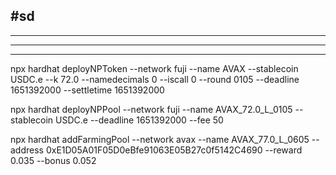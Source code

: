 ## #sd

---

---

---

npx hardhat deployNPToken --network fuji --name AVAX --stablecoin USDC.e --k 72.0 --namedecimals 0 --iscall 0 --round 0105 --deadline 1651392000 --settletime 1651392000

npx hardhat deployNPPool --network fuji --name AVAX_72.0_L_0105 --stablecoin USDC.e --deadline 1651392000 --fee 50

npx hardhat addFarmingPool --network avax --name AVAX_77.0_L_0605 --address 0xE1D05A01F05D0eBfe91063E05B27c0f5142C4690 --reward 0.035 --bonus 0.052
